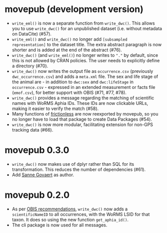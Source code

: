 # movepub (development version)

* `write_eml()` is now a separate function from `write_dwc()`. This allows you to use `write_dwc()` for an unpublished dataset (i.e. without metadata on DataCite) (#57).
* `write_eml()` and `write_dwc()` no longer add `[subsampled representation]` to the dataset title. The extra abstract paragraph is now shorter and is added at the end of the abstract (#76).
* `write_dwc()` (and `write_eml()`) no longer writes to `"."` by default, since this is not allowed by CRAN policies. The user needs to explicitly define a directory (#70).
* `write_dwc()` now writes the output file as `occurrence.csv` (previously `dwc_occurrence.csv`) and adds a `meta.xml` file. The sex and life stage of the animal are - in addition to `dwc:sex` and `dwc:lifeStage` in `occurrence.csv` - expressed in an extended measurement or facts file (`emof.csv`), for better support with OBIS (#71, #77, #78).
* `write_dwc()` provides a message regarding the matching of scientific names with WoRMS Aphia IDs. These IDs are now clickable URLs, making it easier to verify the match (#58).
* Many functions of [frictionless](https://docs.ropensci.org/frictionless/) are now reexported by movepub, so you no longer have to load that package to create Data Packages (#54).
* `write_dwc()` is now more modular, facilitating extension for non-GPS tracking data (#66).

# movepub 0.3.0

* `write_dwc()` now makes use of dplyr rather than SQL for its transformation. This reduces the number of dependencies (#61).
* Add [Sanne Govaert](https://orcid.org/0000-0002-8939-1305) as author.

# movepub 0.2.0

* As per [OBIS recommendations](https://manual.obis.org/darwin_core.html#taxonomy-and-identification), `write_dwc()` now adds a `scientificNameID` to all occurrences, with the WoRMS LSID for that taxon. It does so using the new function `get_aphia_id()`.
* The cli package is now used for all messages.
